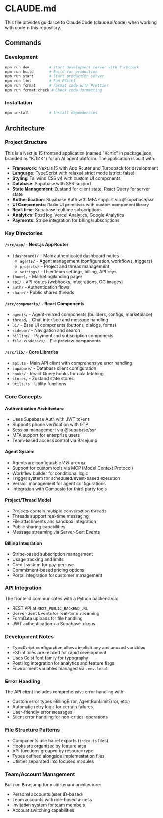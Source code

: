 # CLAUDE.md

This file provides guidance to Claude Code (claude.ai/code) when working with code in this repository.

## Commands

### Development
```bash
npm run dev         # Start development server with Turbopack
npm run build       # Build for production
npm run start       # Start production server
npm run lint        # Run ESLint
npm run format      # Format code with Prettier
npm run format:check # Check code formatting
```

### Installation
```bash
npm install         # Install dependencies
```

## Architecture

### Project Structure
This is a Next.js 15 frontend application (named "Kortix" in package.json, branded as "КЛИК") for an AI agent platform. The application is built with:

- **Framework**: Next.js 15 with App Router and Turbopack for development
- **Language**: TypeScript with relaxed strict mode (strict: false)
- **Styling**: Tailwind CSS v4 with custom UI components
- **Database**: Supabase with SSR support
- **State Management**: Zustand for client state, React Query for server state
- **Authentication**: Supabase Auth with MFA support via @supabase/ssr
- **UI Components**: Radix UI primitives with custom component library
- **Real-time**: Supabase realtime subscriptions
- **Analytics**: PostHog, Vercel Analytics, Google Analytics
- **Payments**: Stripe integration for billing/subscriptions

### Key Directories

#### `/src/app/` - Next.js App Router
- `(dashboard)/` - Main authenticated dashboard routes
  - `agents/` - Agent management (configuration, workflows, triggers)
  - `projects/` - Project and thread management
  - `settings/` - User/team settings, billing, API keys
- `(home)/` - Marketing/landing pages
- `api/` - API routes (webhooks, integrations, OG images)
- `auth/` - Authentication flows
- `share/` - Public shared threads

#### `/src/components/` - React Components
- `agents/` - Agent-related components (builders, configs, marketplace)
- `thread/` - Chat interface and message handling
- `ui/` - Base UI components (buttons, dialogs, forms)
- `sidebar/` - Navigation and search
- `billing/` - Payment and subscription components
- `file-renderers/` - File preview components

#### `/src/lib/` - Core Libraries
- `api.ts` - Main API client with comprehensive error handling
- `supabase/` - Database client configuration
- `hooks/` - React Query hooks for data fetching
- `stores/` - Zustand state stores
- `utils.ts` - Utility functions

### Core Concepts

#### Authentication Architecture
- Uses Supabase Auth with JWT tokens
- Supports phone verification with OTP
- Session management via @supabase/ssr
- MFA support for enterprise users
- Team-based access control via Basejump

#### Agent System
- Agents are configurable ИИ-агенты
- Support for custom tools via MCP (Model Context Protocol)
- Workflow builder for conditional logic
- Trigger system for scheduled/event-based execution
- Version management for agent configurations
- Integration with Composio for third-party tools

#### Project/Thread Model
- Projects contain multiple conversation threads
- Threads support real-time messaging
- File attachments and sandbox integration
- Public sharing capabilities
- Message streaming via Server-Sent Events

#### Billing Integration
- Stripe-based subscription management
- Usage tracking and limits
- Credit system for pay-per-use
- Commitment-based pricing options
- Portal integration for customer management

### API Integration
The frontend communicates with a Python backend via:
- REST API at `NEXT_PUBLIC_BACKEND_URL`
- Server-Sent Events for real-time streaming
- FormData uploads for file handling
- JWT authentication via Supabase tokens

### Development Notes
- TypeScript configuration allows implicit any and unused variables
- ESLint rules are relaxed for rapid development
- Uses Geist font family for typography
- PostHog integration for analytics and feature flags
- Environment variables managed via `.env.local`

### Error Handling
The API client includes comprehensive error handling with:
- Custom error types (BillingError, AgentRunLimitError, etc.)
- Automatic retry logic for certain failures
- User-friendly error messages
- Silent error handling for non-critical operations

### File Structure Patterns
- Components use barrel exports (`index.ts` files)
- Hooks are organized by feature area
- API functions grouped by resource type
- Types defined alongside implementation files
- Utilities separated into focused modules

### Team/Account Management
Built on Basejump for multi-tenant architecture:
- Personal accounts (user ID-based)
- Team accounts with role-based access
- Invitation system for team members
- Account switching capabilities